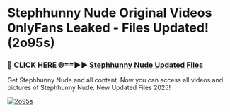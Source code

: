 # Stephhunny Nude Original Videos 0nlyFans Leaked - Files Updated! (2o95s)

<h3>🔴 CLICK HERE 🌐==►► <a href="https://tinyurl.com/yrmya6cz" rel="nofollow">Stephhunny Nude Updated Files</a></h3>

Get Stephhunny Nude and all content. Now you can access all videos and pictures of Stephhunny Nude. New Updated Files 2025!

[![2o95s](https://i.imgur.com/FMdXYCs.gif)](https://tinyurl.com/yrmya6cz)
